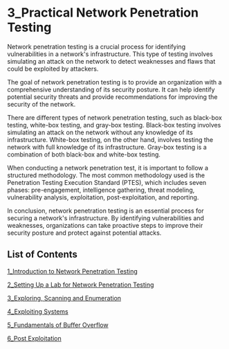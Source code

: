 # 3_Practical Network Penetration Testing

Network penetration testing is a crucial process for identifying vulnerabilities in a network's infrastructure. This type of testing involves simulating an attack on the network to detect weaknesses and flaws that could be exploited by attackers.

The goal of network penetration testing is to provide an organization with a comprehensive understanding of its security posture. It can help identify potential security threats and provide recommendations for improving the security of the network.

There are different types of network penetration testing, such as black-box testing, white-box testing, and gray-box testing. Black-box testing involves simulating an attack on the network without any knowledge of its infrastructure. White-box testing, on the other hand, involves testing the network with full knowledge of its infrastructure. Gray-box testing is a combination of both black-box and white-box testing.

When conducting a network penetration test, it is important to follow a structured methodology. The most common methodology used is the Penetration Testing Execution Standard (PTES), which includes seven phases: pre-engagement, intelligence gathering, threat modeling, vulnerability analysis, exploitation, post-exploitation, and reporting.

In conclusion, network penetration testing is an essential process for securing a network's infrastructure. By identifying vulnerabilities and weaknesses, organizations can take proactive steps to improve their security posture and protect against potential attacks.

## List of Contents

[1_Introduction to Network Penetration Testing](https://github.com/sinapordanesh/Cybersecurity-Networking-Course-Notes/blob/main/Ethical%20Hacking%20Starter%20Kit/Ethical%20Hacking%20Starter%20Kit%20Bundle/Practical%20Network%20Penetration%20Testing/1_Introduction%20to%20Network%20Penetration%20Testing%2058501c4c03d44136aed69cfff4cc31b8.md)

[2_Setting Up a Lab for Network Penetration Testing](https://github.com/sinapordanesh/Cybersecurity-Networking-Course-Notes/blob/main/Ethical%20Hacking%20Starter%20Kit/Ethical%20Hacking%20Starter%20Kit%20Bundle/Practical%20Network%20Penetration%20Testing/2_Setting%20Up%20a%20Lab%20for%20Network%20Penetration%20Testing%2083192283e7a04bfe9e84736c50fc83e8.md)

[3_Exploring, Scanning and Enumeration ](https://github.com/sinapordanesh/Cybersecurity-Networking-Course-Notes/blob/main/Ethical%20Hacking%20Starter%20Kit/Ethical%20Hacking%20Starter%20Kit%20Bundle/Practical%20Network%20Penetration%20Testing/3_Exploring%2C%20Scanning%20and%20Enumeration%20cac3ab9e1112400bbc9de888c59331e8.md)

[ 4_Exploiting Systems](https://github.com/sinapordanesh/Cybersecurity-Networking-Course-Notes/blob/main/Ethical%20Hacking%20Starter%20Kit/Ethical%20Hacking%20Starter%20Kit%20Bundle/Practical%20Network%20Penetration%20Testing/4_Exploiting%20Systems%20f6ed4c8f91454679bf73e88e6f0b288e.md)

[5_Fundamentals of Buffer Overflow](https://github.com/sinapordanesh/Cybersecurity-Networking-Course-Notes/blob/main/Ethical%20Hacking%20Starter%20Kit/Ethical%20Hacking%20Starter%20Kit%20Bundle/Practical%20Network%20Penetration%20Testing/5_Fundamentals%20of%20Buffer%20Overflow%20bfbbedc922754403949615fa06d6808b.md)

[6_Post Exploitation](https://github.com/sinapordanesh/Cybersecurity-Networking-Course-Notes/blob/main/Ethical%20Hacking%20Starter%20Kit/Ethical%20Hacking%20Starter%20Kit%20Bundle/Practical%20Network%20Penetration%20Testing/6_Post%20Exploitation%2031b96bebf95d496e9be62ba28af7ae24.md)